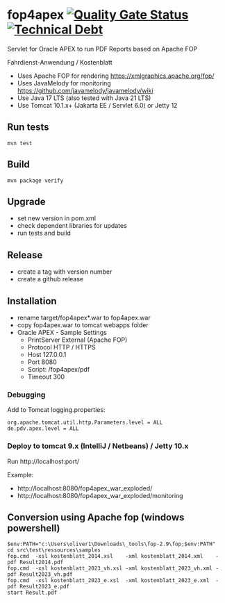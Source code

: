 # fop4apex [![Quality Gate Status](https://sonarcloud.io/api/project_badges/measure?project=omaster395464gh_fop4apex&metric=alert_status)](https://sonarcloud.io/summary/new_code?id=omaster395464gh_fop4apex)[![Technical Debt](https://sonarcloud.io/api/project_badges/measure?project=omaster395464gh_fop4apex&metric=sqale_index)](https://sonarcloud.io/summary/new_code?id=omaster395464gh_fop4apex)  

Servlet for Oracle APEX to run PDF Reports based on Apache FOP

Fahrdienst-Anwendung / Kostenblatt 

* Uses Apache FOP for rendering
<https://xmlgraphics.apache.org/fop/>
* Uses JavaMelody for monitoring
<https://github.com/javamelody/javamelody/wiki>
* Use Java 17 LTS (also tested with Java 21 LTS)
* Use Tomcat 10.1.x+ (Jakarta EE / Servlet 6.0)  or Jetty 12
 
## Run tests

`mvn test`

## Build

`mvn package verify`

## Upgrade

* set new version in pom.xml
* check dependent libraries for updates
* run tests and build

## Release

* create a tag with version number
* create a github release

## Installation

* rename target/fop4apex*.war to fop4apex.war
* copy fop4apex.war to tomcat webapps folder
* Oracle APEX - Sample Settings
  * PrintServer	External (Apache FOP)
  * Protocol HTTP / HTTPS
  * Host 127.0.0.1
  * Port 8080
  * Script: /fop4apex/pdf
  * Timeout 300

### Debugging

Add to Tomcat logging.properties:
```
org.apache.tomcat.util.http.Parameters.level = ALL
de.pdv.apex.level = ALL
```

### Deploy to tomcat 9.x (IntelliJ / Netbeans) / Jetty 10.x

Run http://localhost:port/

Example:
* http://localhost:8080/fop4apex_war_exploded/
* http://localhost:8080/fop4apex_war_exploded/monitoring

## Conversion using Apache fop (windows powershell)

```
$env:PATH="c:\Users\oliver1\Downloads\_tools\fop-2.9\fop;$env:PATH"
cd src\test\ressources\samples
fop.cmd  -xsl kostenblatt_2014.xsl    -xml kostenblatt_2014.xml    -pdf Result2014.pdf
fop.cmd  -xsl kostenblatt_2023_vh.xsl -xml kostenblatt_2023_vh.xml -pdf Result2023_vh.pdf
fop.cmd  -xsl kostenblatt_2023_e.xsl  -xml kostenblatt_2023_e.xml  -pdf Result2023_e.pdf
start Result.pdf
```